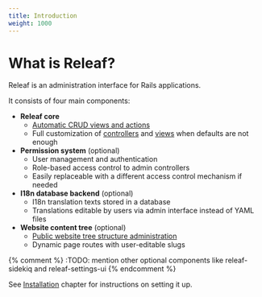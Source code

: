 ```yaml
---
title: Introduction
weight: 1000
---
```


# What is Releaf?

Releaf is an administration interface for Rails applications.

It consists of four main components:

* __Releaf core__
  * [Automatic CRUD views and actions](usage-basics.html)
  * Full customization of [controllers](customizing-controllers.html) and [views](customizing-views.html) when defaults are not enough
* __Permission system__ (optional)
  * User management and authentication
  * Role-based access control to admin controllers
  * Easily replaceable with a different access control mechanism if needed
* __I18n database backend__ (optional)
  * I18n translation texts stored in a database
  * Translations editable by users via admin interface instead of YAML files
* __Website content tree__ (optional)
  * [Public website tree structure administration](public-website-tree.html)
  * Dynamic page routes with user-editable slugs

{% comment %} :TODO: mention other optional components like releaf-sidekiq and releaf-settings-ui {% endcomment %}

See [Installation](installation.html) chapter for instructions on setting it up.